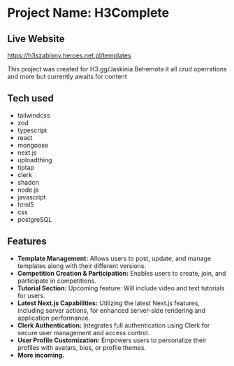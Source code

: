 <!DOCTYPE html>
<html>

<body>
  <h1>Project Name: H3Complete</h1>
  <h2>Live Website</h2>
  <a href="https://h3szablony.heroes.net.pl/templates">https://h3szablony.heroes.net.pl/templates</a>
  <p>This project was created for H3.gg/Jaskinia Behemota it all crud operrations and more but currently awaits for content</p>

  <h2>Tech used</h2>
  <ul>
    <li>tailwindcss</li>
    <li>zod</li>
    <li>typescript</li>
    <li>react</li>
    <li>mongoose</li>
    <li>next.js</li>
    <li>uploadthing</li>
    <li>tiptap</li>
    <li>clerk</li>
    <li>shadcn</li>
    <li>node.js</li>
    <li>javascript</li>
    <li>html5</li>
    <li>css</li>
    <li>postgreSQL</li>
  </ul>

  <h2>Features</h2>
  <ul>
    <li><strong>Template Management:</strong> Allows users to post, update, and manage templates along with their different versions.</li>
    <li><strong>Competition Creation & Participation:</strong> Enables users to create, join, and participate in competitions.</li>
    <li><strong>Tutorial Section:</strong> Upcoming feature: Will include video and text tutorials for users.</li>
    <li><strong>Latest Next.js Capabilities:</strong> Utilizing the latest Next.js features, including server actions, for enhanced server-side rendering and application performance.</li>
    <li><strong>Clerk Authentication:</strong> Integrates full authentication using Clerk for secure user management and access control.</li>
    <li><strong>User Profile Customization:</strong> Empowers users to personalize their profiles with avatars, bios, or profile themes.</li>
    <li><strong>More incoming.</li>
  </ul>
</body>

</html>


</body>

</html>
